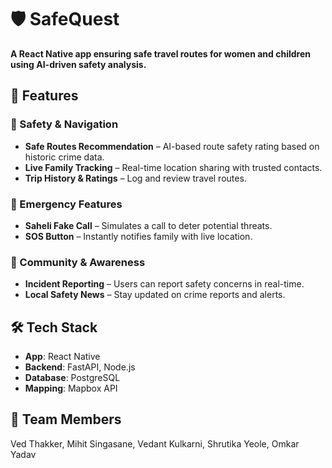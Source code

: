 # 🛡️ SafeQuest  

**A React Native app ensuring safe travel routes for women and children using AI-driven safety analysis.**  

## 🚀 Features  

### 🔹 Safety & Navigation  
- **Safe Routes Recommendation** – AI-based route safety rating based on historic crime data.  
- **Live Family Tracking** – Real-time location sharing with trusted contacts.  
- **Trip History & Ratings** – Log and review travel routes.  

### 🔹 Emergency Features  
- **Saheli Fake Call** – Simulates a call to deter potential threats.  
- **SOS Button** – Instantly notifies family with live location.  

### 🔹 Community & Awareness  
- **Incident Reporting** – Users can report safety concerns in real-time.  
- **Local Safety News** – Stay updated on crime reports and alerts.  

## 🛠️ Tech Stack  
- **App**: React Native  
- **Backend**: FastAPI, Node.js
- **Database**: PostgreSQL
- **Mapping**: Mapbox API  
 
## 🤝 Team Members  
Ved Thakker, Mihit Singasane, Vedant Kulkarni, Shrutika Yeole, Omkar Yadav

